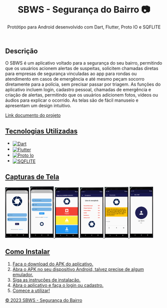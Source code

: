 
<header>
	<h1>SBWS - Segurança do Bairro 📷 </h1> 
	<p>Protótipo para Android desenvolvido com Dart, Flutter, Proto IO e SQFLITE</p>
</header>
	
<section>
	<h2>Descrição</h2>
	<p>O SBWS é um aplicativo voltado para a segurança do seu bairro, permitindo que os usuários acionem alertas de suspeitas, solicitem chamadas diretas para empresas de segurança vinculadas ao app para rondas ou atendimento em casos de emergência e até mesmo peçam socorro diretamente para a polícia, sem precisar passar por triagem. As funções do aplicativo incluem login, cadastro pessoal, chamadas de emergência e criação de alertas, permitindo que os usuários adicionem fotos, vídeos ou áudios para explicar o ocorrido. As telas são de fácil manuseio e apresentam um design intuitivo.</p>
	<p><a href="https://docs.google.com/document/d/1NRLK2XpsykJJ8yZR5DU5uC1oj27GRVIxFVxIkcCU-fs/edit?usp=sharing">Link documento do projeto</p>
</section>
		
<section>
	<h2>Tecnologias Utilizadas</h2>
	<ul>
		<li><img align="center" alt="Dart" src="https://img.shields.io/badge/dart-%230175C2.svg?style=for-the-badge&logo=dart&logoColor=white"/></li>
		<li><img align="center" alt="Flutter" src="https://img.shields.io/badge/Flutter-02569B?style=for-the-badge&logo=flutter&logoColor=white"/></li>
		<li><img align="center" alt="Proto Io" src="https://img.shields.io/badge/Proto.io-161637?style=for-the-badge&logo=proto.io&logoColor=00e5ff"/></li>
		<li><img align="center" alt="SQFLITE" src="https://img.shields.io/badge/SQLite-07405E?style=for-the-badge&logo=sqlite&logoColor=white"/></li>
	</ul>
	</section>
		
<section>
	<h2>Capturas de Tela</h2>
	<img src="assets/screenshots/screenshot1.png" alt="Screenshot do aplicativo" width="15%" height="15%">
	<img src="assets/screenshots/screenshot2.png" alt="Screenshot do aplicativo" width="15%" height="15%">
	<img src="assets/screenshots/screenshot3.png" alt="Screenshot do aplicativo" width="15%" height="15%">
	<img src="assets/screenshots/screenshot4.png" alt="Screenshot do aplicativo" width="15%" height="15%">
	<img src="assets/screenshots/screenshot5.png" alt="Screenshot do aplicativo" width="15%" height="15%">
	<img src="assets/screenshots/screenshot6.png" alt="Screenshot do aplicativo" width="15%" height="15%">
</section>
		
<section>
	<h2>Como Instalar</h2>
	<ol>
		<li>Faça o download do APK do aplicativo.</li>
		<li>Abra o APK no seu dispositivo Android, talvez precise de algum emulador.</li>
		<li>Siga as instruções de instalação.</li>
		<li>Abra o aplicativo e faça o login ou cadastro.</li>
		<li>Comece a utilizar!</li>
	</ol>
</section>

	
<footer>
	<p>&copy; 2023 SBWS - Segurança do Bairro</p>
</footer>
